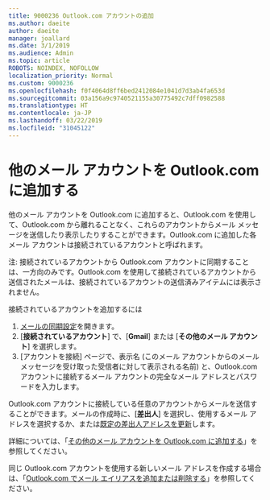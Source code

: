 ```yaml
---
title: 9000236 Outlook.com アカウントの追加
ms.author: daeite
author: daeite
manager: joallard
ms.date: 3/1/2019
ms.audience: Admin
ms.topic: article
ROBOTS: NOINDEX, NOFOLLOW
localization_priority: Normal
ms.custom: 9000236
ms.openlocfilehash: f0f4064d8ff6bed2412084e1041d7d3ab4fa653d
ms.sourcegitcommit: 03a156a9c9740521155a30775492c7dff0982588
ms.translationtype: HT
ms.contentlocale: ja-JP
ms.lasthandoff: 03/22/2019
ms.locfileid: "31045122"
---
```

# <a name="add-your-other-email-accounts-to-outlookcom"></a>他のメール アカウントを Outlook.com に追加する

他のメール アカウントを Outlook.com に追加すると、Outlook.com を使用して、Outlook.com から離れることなく、これらのアカウントからメール メッセージを送信したり表示したりすることができます。Outlook.com に追加した各メール アカウントは接続されているアカウントと呼ばれます。

注: 接続されているアカウントから Outlook.com アカウントに同期することは、一方向のみです。Outlook.com を使用して接続されているアカウントから送信されたメールは、接続されているアカウントの送信済みアイテムには表示されません。

接続されているアカウントを追加するには

1. [メールの同期設定](https://go.microsoft.com/fwlink/?linkid=875264)を開きます。
2. [**接続されているアカウント**] で、[**Gmail**] または [**その他のメール アカウント**] を選択します。
3. [アカウントを接続] ページで、表示名 (このメール アカウントからのメール メッセージを受け取った受信者に対して表示される名前) と、Outlook.com アカウントに接続するメール アカウントの完全なメール アドレスとパスワードを入力します。

Outlook.com アカウントに接続している任意のアカウントからメールを送信することができます。メールの作成時に、[**差出人**] を選択し、使用するメール アドレスを選択するか、または[既定の差出人アドレスを更新](https://go.microsoft.com/fwlink/?linkid=875264)します。

詳細については、「[その他のメール アカウントを Outlook.com に追加する](https://support.office.com/article/c5224df4-5885-4e79-91ba-523aa743f0ba)」を参照してください。

同じ Outlook.com アカウントを使用する新しいメール アドレスを作成する場合は、「[Outlook.com でメール エイリアスを追加または削除する](https://support.office.com/article/459b1989-356d-40fa-a689-8f285b13f1f2)」を参照してください。
